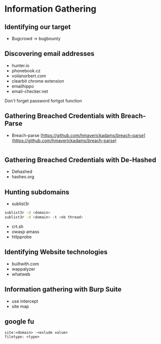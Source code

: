 # Information Gathering

## Identifying our target

* Bugcrowd -> bugbounty

## Discovering email addresses

* hunter.io
* phonebook.cz
* voilanorbert.com
* clearbit chrome extension
* emailhippo
* email-checker.net

Don't forget password fortgot function



## Gathering Breached Credentials with Breach-Parse

* Breach-parse [https://github.com/hmaverickadams/breach-parse](https://github.com/hmaverickadams/breach-parse)

```bash
```

## Gathering Breached Credentials with De-Hashed

* Dehashed
* hashes.org

## Hunting subdomains

* sublist3r

```bash
sublist3r -d <domain>
sublist3r -d <domain> -t <nb thread>
```

* crt.sh
* owasp amass
* httpprobe

## Identifying Website technologies

* builtwith.com
* wappalyzer
* whatweb

## Information gathering with Burp Suite

* use intercept
* site map

## google fu

```
site:<domain> -<exlude value>
filetype: <type>
```
